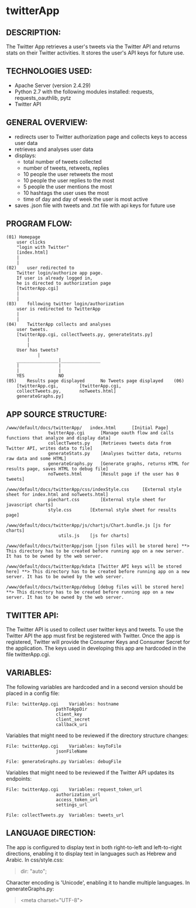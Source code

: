 # twitterApp


## DESCRIPTION:
The Twitter App retrieves a user's tweets via the Twitter API and returns stats on their Twitter activities. It stores the user's API keys for future use. 

## TECHNOLOGIES USED:
- Apache Server (version 2.4.29)
- Python 2.7 with the following modules installed: requests, requests_oauthlib, pytz
- Twitter API

## GENERAL OVERVIEW:
- redirects user to Twitter authorization page and collects keys to access user data
- retrieves and analyses user data
- displays:	
	- total number of tweets collected
	- number of tweets, retweets, replies
	- 10 people the user retweets the most
	- 10 people the user replies to the most
	- 5 people the user mentions the most
	- 10 hashtags the user uses the most
	- time of day and day of week the user is most active
- saves .json file with tweets and .txt file with api keys for future use

## PROGRAM FLOW:

```
(01) Homepage 
	user clicks 
	"login with Twitter"
	[index.html]
	|
	|
(02)	user redirected to 
	Twitter login/authorize app page.
	If user is already logged in, 
	he is directed to authorization page
	[twitterApp.cgi]
	|
	|
(03)	following twitter login/authorization
	user is redirected to TwitterApp
	|
	|
(04)	TwitterApp collects and analyses
	user tweets.
	[twitterApp.cgi, collectTweets.py, generateStats.py]
        |
        |
	User has tweets?
			|
	________________|_______________
	|				|	
	|				|	
	YES				NO
(05)	Results page displayed		No Tweets page displayed	(06)
	[twitterApp.cgi,		[twitterApp.cgi,
	collectTweets.py, 		noTweets.html]
	generateGraphs.py]
```


## APP SOURCE STRUCTURE:

```
/www/default/docs/twitterApp/	index.html		[Initial Page]
				twitterApp.cgi		[Manage oauth flow and calls functions that analyze and display data]
				collectTweets.py	[Retrieves tweets data from Twitter API, writes data to file]
				generateStats.py	[Analyses twitter data, returns raw data and some HTML]
				generateGraphs.py	[Generate graphs, returns HTML for results page, saves HTML to debug file]
				noTweets.html		[Result page if the user has 0 tweets]

/www/default/docs/twitterApp/css/indexStyle.css		[External style sheet for index.html and noTweets.html]
				piechart.css		[External style sheet for javascript charts]
				style.css		[External style sheet for results page]

/www/default/docs/twitterApp/js/chartjs/Chart.bundle.js [js for charts]
					utils.js	[js for charts]

/www/default/docs/twitterApp/json [json files will be stored here] **> This directory has to be created before running app on a new server. It has to be owned by the web server.

/www/default/docs/twitterApp/kdata [Twitter API keys will be stored here] **> This directory has to be created before running app on a new server. It has to be owned by the web server.

/www/default/docs/twitterApp/debug [debug files will be stored here] **> This directory has to be created before running app on a new server. It has to be owned by the web server.
```
				 
## TWITTER API:
The Twitter API is used to collect user twitter keys and tweets. To use the Twitter API the app must first be registered with Twitter. Once the app is registered, Twitter will provide the Consumer Keys and Consumer Secret for the application. The keys used in developing this app are hardcoded in the file twitterApp.cgi. 

## VARIABLES:
The following variables are hardcoded and in a second version should be placed in a config file:
```
File: twitterApp.cgi	Variables: hostname
				   pathToAppDir
				   client_key
				   client_secret
				   callback_uri
```

Variables that might need to be reviewed if the directory structure changes:
```
File: twitterApp.cgi	Variables: keyToFile
				   jsonFileName
				   
File: generateGraphs.py Variables: debugFile
```

Variables that might need to be reviewed if the Twitter API updates its endpoints:		
```
File: twitterApp.cgi	Variables: request_token_url
				   authorization_url
				   access_token_url 
				   settings_url
				   
File: collectTweets.py	Variables: tweets_url
``` 

## LANGUAGE DIRECTION:
The app is configured to display text in both right-to-left and left-to-right directions, enabling it to display text in languages such as Hebrew and Arabic. 
In css/style.css:
> dir: "auto";

Character encoding is 'Unicode', enabling it to handle multiple languages. 
In generateGraphs.py:
> \<meta charset="UTF-8"\>

